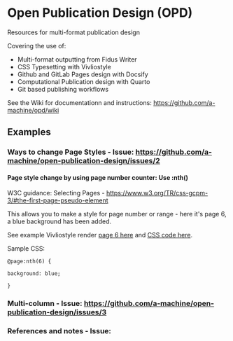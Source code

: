 # Open Publication Design (OPD)

Resources for multi-format publication design

Covering the use of:

  - Multi-format outputting from Fidus Writer
  - CSS Typesetting with Vivliostyle
  - Github and GitLab Pages design with Docsify
  - Computational Publication design with Quarto
  - Git based publishing workflows
  
See the Wiki for documentationn and instructions: https://github.com/a-machine/opd/wiki  

## Examples

### Ways to change Page Styles - Issue: https://github.com/a-machine/open-publication-design/issues/2

#### Page style change by using page number counter: Use :nth()

W3C guidance: Selecting Pages - https://www.w3.org/TR/css-gcpm-3/#the-first-page-pseudo-element

This allows you to make a style for page number or range - here it's page 6, a blue background has been added. 

See example Vivliostyle render [page 6 here](https://vivliostyle.vercel.app/#src=https://raw.githubusercontent.com/a-machine/open-publication-design/main/vivlio/examples/colophon/index.html&f=epubcfi(/2!/4/10[_1_0])) and [CSS code here](https://github.com/a-machine/open-publication-design/blob/110fddbf48cde2b1552e5e99cf48c1be09fb19e8/vivlio/examples/colophon/css/book-gaffm-en.css#L150).

Sample CSS:

`@page:nth(6) {`

  `background: blue;`
  
`}`

### Multi-column - Issue:  https://github.com/a-machine/open-publication-design/issues/3


### References and notes - Issue:  




